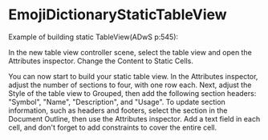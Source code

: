 # EmojiDictionaryStaticTableView

Example of building static TableView(ADwS p:545):<br>

In the new table view controller scene, select the table view and open the Attributes inspector. Change the Content to Static Cells.

You can now start to build your static table view. In the Attributes inspector, adjust the number of sections to four, with one row each. Next, adjust the Style of the table view to Grouped, then add the following section headers: "Symbol", "Name", "Description", and "Usage". To update section information, such as headers and footers, select the section in the Document Outline, then use the Attributes inspector. Add a text field in each cell, and don't forget to add constraints to cover the entire cell.



